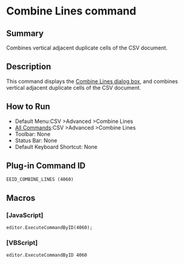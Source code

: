 # Combine Lines command

## Summary

Combines vertical adjacent duplicate cells of the CSV document.

## Description

This command displays the [Combine Lines dialog box](../../dlg/combine_lines/index), and combines vertical adjacent duplicate cells of the CSV document.

## How to Run

- Default Menu:CSV \>Advanced \>Combine Lines
- [All Commands](../tools/all_commands):CSV \>Advanced \>Combine Lines
- Toolbar: None
- Status Bar: None
- Default Keyboard Shortcut: None

## Plug-in Command ID

```
EEID_COMBINE_LINES (4060)```

## Macros

### \[JavaScript\]

```
editor.ExecuteCommandByID(4060);
```

### \[VBScript\]

```
editor.ExecuteCommandByID 4060
```

